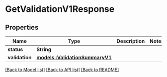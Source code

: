 # GetValidationV1Response

## Properties

Name | Type | Description | Notes
------------ | ------------- | ------------- | -------------
**status** | **String** |  | 
**validation** | [**models::ValidationSummaryV1**](ValidationSummaryV1.md) |  | 

[[Back to Model list]](../README.md#documentation-for-models) [[Back to API list]](../README.md#documentation-for-api-endpoints) [[Back to README]](../README.md)


